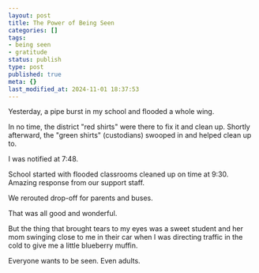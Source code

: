 ```yaml
---
layout: post
title: The Power of Being Seen
categories: []
tags:
- being seen
- gratitude
status: publish
type: post
published: true
meta: {}
last_modified_at: 2024-11-01 18:37:53
---
```


Yesterday, a pipe burst in my school and flooded a whole wing.

In no time, the district "red shirts" were there to fix it and clean up. Shortly afterward, the "green shirts" (custodians) swooped in and helped clean up to.

I was notified at 7:48.

School started with flooded classrooms cleaned up on time at 9:30. Amazing response from our support staff.

We rerouted drop-off for parents and buses.

That was all good and wonderful.

But the thing that brought tears to my eyes was a sweet student and her mom swinging close to me in their car when I was directing traffic in the cold to give me a little blueberry muffin.

Everyone wants to be seen. Even adults.
